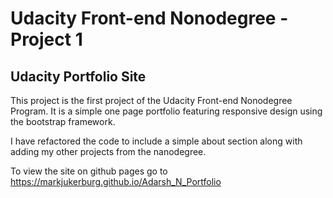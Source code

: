 # Udacity Front-end Nonodegree - Project 1
## Udacity Portfolio Site

This project is the first project of the Udacity Front-end Nonodegree Program. It is a simple one page portfolio featuring responsive design using the bootstrap framework. 

I have refactored the code to include a simple about section along with adding my other projects from the nanodegree.

To view the site on github pages go to https://markjukerburg.github.io/Adarsh_N_Portfolio
